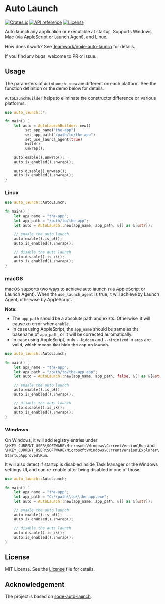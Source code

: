 # Auto Launch

[![Crates.io](https://img.shields.io/crates/v/auto-launch)](https://crates.io/crates/auto-launch)
[![API reference](https://img.shields.io/docsrs/auto-launch/latest)](https://docs.rs/auto-launch/)
[![License](https://img.shields.io/crates/l/auto-launch)](./LICENSE)

Auto launch any application or executable at startup. Supports Windows, Mac (via AppleScript or Launch Agent), and Linux.

How does it work? See [Teamwork/node-auto-launch](https://github.com/Teamwork/node-auto-launch#how-does-it-work) for details.

If you find any bugs, welcome to PR or issue.

## Usage

The parameters of `AutoLaunch::new` are different on each platform.
See the function definition or the demo below for details.

`AutoLaunchBuilder` helps to eliminate the constructor difference on various platforms.

```rust
use auto_launch::*;

fn main() {
    let auto = AutoLaunchBuilder::new()
        .set_app_name("the-app")
        .set_app_path("/path/to/the-app")
        .set_use_launch_agent(true)
        .build()
        .unwrap();

    auto.enable().unwrap();
    auto.is_enabled().unwrap();

    auto.disable().unwrap();
    auto.is_enabled().unwrap();
}
```

### Linux

```rust
use auto_launch::AutoLaunch;

fn main() {
    let app_name = "the-app";
    let app_path = "/path/to/the-app";
    let auto = AutoLaunch::new(app_name, app_path, &[] as &[&str]);

    // enable the auto launch
    auto.enable().is_ok();
    auto.is_enabled().unwrap();

    // disable the auto launch
    auto.disable().is_ok();
    auto.is_enabled().unwrap();
}
```

### macOS

macOS supports two ways to achieve auto launch (via AppleScript or Launch Agent).
When the `use_launch_agent` is true, it will achieve by Launch Agent, otherwise by AppleScript.

**Note**:

- The `app_path` should be a absolute path and exists. Otherwise, it will cause an error when `enable`.
- In case using AppleScript, the `app_name` should be same as the basename of `app_path`, or it will be corrected automatically.
- In case using AppleScript, only `--hidden` and `--minimized` in `args` are valid, which means that hide the app on launch.

```rust
use auto_launch::AutoLaunch;

fn main() {
    let app_name = "the-app";
    let app_path = "/path/to/the-app.app";
    let auto = AutoLaunch::new(app_name, app_path, false, &[] as &[&str]);

    // enable the auto launch
    auto.enable().is_ok();
    auto.is_enabled().unwrap();

    // disable the auto launch
    auto.disable().is_ok();
    auto.is_enabled().unwrap();
}
```

### Windows

On Windows, it will add registry entries under `\HKEY_CURRENT_USER\SOFTWARE\Microsoft\Windows\CurrentVersion\Run` and `\HKEY_CURRENT_USER\SOFTWARE\Microsoft\Windows\CurrentVersion\Explorer\StartupApproved\Run`.

It will also detect if startup is disabled inside Task Manager or the Windows settings UI, and can re-enable after being disabled in one of those.

```rust
use auto_launch::AutoLaunch;

fn main() {
    let app_name = "the-app";
    let app_path = "C:\\path\\to\\the-app.exe";
    let auto = AutoLaunch::new(app_name, app_path, &[] as &[&str]);

    // enable the auto launch
    auto.enable().is_ok();
    auto.is_enabled().unwrap();

    // disable the auto launch
    auto.disable().is_ok();
    auto.is_enabled().unwrap();
}
```

## License

MIT License. See the [License](./LICENSE) file for details.

## Acknowledgement

The project is based on [node-auto-launch](https://github.com/Teamwork/node-auto-launch).
